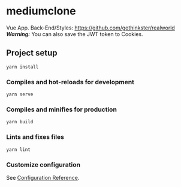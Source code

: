 # mediumclone

Vue App.
Back-End/Styles: https://github.com/gothinkster/realworld  
**_Warning:_** You can also save the JWT token to Cookies.

## Project setup

```
yarn install
```

### Compiles and hot-reloads for development

```
yarn serve
```

### Compiles and minifies for production

```
yarn build
```

### Lints and fixes files

```
yarn lint
```

### Customize configuration

See [Configuration Reference](https://cli.vuejs.org/config/).
